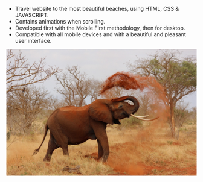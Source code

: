 

- Travel website to the most beautiful beaches, using HTML, CSS & JAVASCRIPT.
- Contains animations when scrolling.
- Developed first with the Mobile First methodology, then for desktop.
- Compatible with all mobile devices and with a beautiful and pleasant user interface.

![travel-website](/assets/img/elephant.jpg)
